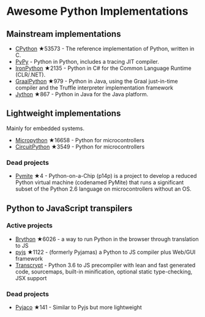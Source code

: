 # Awesome Python Implementations

## Mainstream implementations

- [CPython](https://github.com/python/cpython) ★53573 - The reference implementation of Python, written in C.
- [PyPy](https://foss.heptapod.net/pypy/pypy) - Python in Python, includes a tracing JIT compiler.
- [IronPython](https://github.com/IronLanguages/ironpython3) ★2135 - Python in C# for the Common Language Runtime (CLR/.NET).
- [GraalPython](https://github.com/oracle/graalpython) ★979 - Python in Java, using the Graal just-in-time compiler and the Truffle interpreter implementation framework
- [Jython](https://github.com/jython/jython) ★867 - Python in Java for the Java platform.

## Lightweight implementations

Mainly for embedded systems.

- [Micropython](https://github.com/micropython/micropython) ★16658 - Python for microcontrollers
- [CircuitPython](https://github.com/adafruit/circuitpython) ★3549 - Python for microcontrollers

### Dead projects

- [Pymite](https://github.com/giuseppebarba/pymite) ★4 - Python-on-a-Chip (p14p) is a project to develop a reduced Python virtual machine (codenamed PyMite) that runs a significant subset of the Python 2.6 language on microcontrollers without an OS.

## Python to JavaScript transpilers

### Active projects

- [Brython](https://github.com/brython-dev/brython) ★6026 - a way to run Python in the browser through translation to JS
- [pyjs](https://github.com/pyjs/pyjs) ★1122 - (formerly Pyjamas) a Python to JS compiler plus Web/GUI framework
- [Transcrypt](http://www.transcrypt.org/) - Python 3.6 to JS precompiler with lean and fast generated code, sourcemaps, built-in minification, optional static type-checking, JSX support

### Dead projects

- [Pyjaco](https://github.com/chrivers/pyjaco) ★141 - Similar to Pyjs but more lightweight

